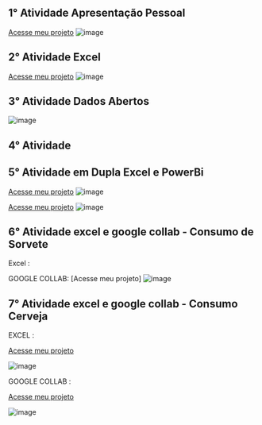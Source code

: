 
## 1° Atividade Apresentação Pessoal
[Acesse meu projeto](https://www.canva.com/design/DAGfsda_pds/I_vLEvwjObxcAmmvRj8x0g/view?utm_content=DAGfsda_pds&utm_campaign=designshare&utm_medium=link2&utm_source=uniquelinks&utlId=h1e599a5ef9)
![image](https://github.com/user-attachments/assets/f2cad49a-d8ca-42ca-8e87-2674798a8f92)
## 2° Atividade Excel
[Acesse meu projeto](https://github.com/braga2601/INF-LOG/blob/0400ce6c0fee1bb98afa80841fa200cce6ec32a7/Dicionario%20Guilherme%20Braga.xlsx)
![image](https://github.com/user-attachments/assets/c8ae98c0-bf9c-4d68-8030-0fc9c8d8cbaa)
## 3° Atividade Dados Abertos
![image](https://github.com/user-attachments/assets/ecdce5f1-760a-432d-a3fa-1220d4a074b5)
## 4° Atividade 
## 5° Atividade em Dupla Excel e PowerBi

[Acesse meu projeto](https://github.com/braga2601/INF-LOG/blob/2a24ffffe68f0733f6b8ca179d23775a2d6c2280/Atividade%20Excel%20Inf..xlsx)
![image](https://github.com/user-attachments/assets/bc8b9e74-57ef-4f55-bc8d-b887b3612cff)

[Acesse meu projeto](https://github.com/braga2601/INF-LOG/blob/f4d6c984f188dc93641737c2a2d415150b263a6d/trabalho%20gui%20e%20vini.pbix)
![image](https://github.com/user-attachments/assets/dddb5399-0aff-441c-8e21-81fd1ee89174)
## 6° Atividade excel e google collab - Consumo de Sorvete 
Excel : 




GOOGLE COLLAB: 
[Acesse meu projeto]
![image](https://github.com/user-attachments/assets/b7ea9b43-a35a-41a7-a4cf-97d2335e8f59)





## 7° Atividade excel e google collab - Consumo Cerveja

EXCEL : 

[Acesse meu projeto](https://github.com/braga2601/INF-LOG/raw/refs/heads/main/Consumo_cerveja.csv%20braga.xlsx)

![image](https://github.com/user-attachments/assets/2e72f2af-fba2-43a6-bfe7-3dbd4973aa64)



GOOGLE COLLAB :

[Acesse meu projeto](https://colab.research.google.com/drive/1kd3q2ehOwagyyQTnn7ufMcS319EPYqwK?authuser=0#scrollTo=qVLza_NFKpiy)

![image](https://github.com/user-attachments/assets/e0b621ec-8c5e-4393-a974-b03ff21e5167)


